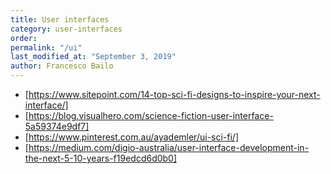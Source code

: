 ```yaml
---
title: User interfaces
category: user-interfaces
order: 
permalink: "/ui"
last_modified_at: "September 3, 2019"
author: Francesco Bailo
---
```



* [https://www.sitepoint.com/14-top-sci-fi-designs-to-inspire-your-next-interface/]
* [https://blog.visualhero.com/science-fiction-user-interface-5a59374e9df7]
* [https://www.pinterest.com.au/ayademler/ui-sci-fi/]
* [https://medium.com/digio-australia/user-interface-development-in-the-next-5-10-years-f19edcd6d0b0]
